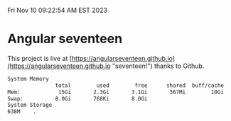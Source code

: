 Fri Nov 10 09:22:54 AM EST 2023

# Angular seventeen


This project is live at [https://angularseventeen.github.io](https://angularseventeen.github.io "seventeen!") thanks to Github.

```bash
System Memory
               total        used        free      shared  buff/cache   available
Mem:            15Gi       2.3Gi       3.1Gi       367Mi        10Gi        13Gi
Swap:          8.0Gi       768Ki       8.0Gi
System Storage
638M	.
```

